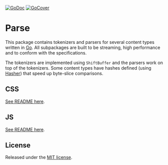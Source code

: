 [![GoDoc](http://godoc.org/github.com/tdewolff/parse?status.svg)](http://godoc.org/github.com/tdewolff/parse) [![GoCover](http://gocover.io/_badge/github.com/tdewolff/parse)](http://gocover.io/github.com/tdewolff/parse)

# Parse
This package contains tokenizers and parsers for several content types written in [Go][1]. All subpackages are built to be streaming, high performance and to conform with the specifications.

The tokenizers are implemented using `ShiftBuffer` and the parsers work on top of the tokenizers. Some content types have hashes defined (using [Hasher](https://github.com/tdewolff/hasher)) that speed up byte-slice comparisons.

## CSS
[See README here](https://github.com/tdewolff/parse/blob/master/css/README.md).

## JS
[See README here](https://github.com/tdewolff/parse/blob/master/js/README.md).

## License
Released under the [MIT license](LICENSE.md).

[1]: http://golang.org/ "Go Language"
